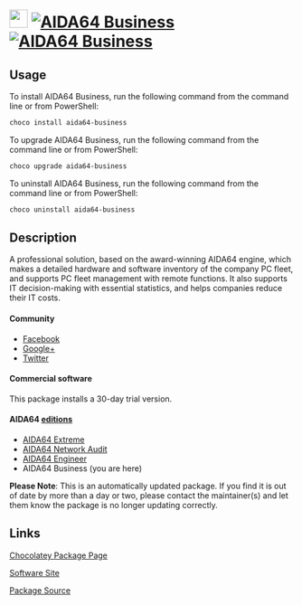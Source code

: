 ﻿# <img src="https://cdn.jsdelivr.net/gh/mkevenaar/chocolatey-packages@ac3929abb895484448ef48cf4d7b8a1760695f94/icons/aida64-business.png" width="32" height="32"/> [![AIDA64 Business](https://img.shields.io/chocolatey/v/aida64-business.svg?label=AIDA64+Business)](https://chocolatey.org/packages/aida64-business) [![AIDA64 Business](https://img.shields.io/chocolatey/dt/aida64-business.svg)](https://chocolatey.org/packages/aida64-business)

## Usage
To install AIDA64 Business, run the following command from the command line or from PowerShell:
```powershell
choco install aida64-business
```

To upgrade AIDA64 Business, run the following command from the command line or from PowerShell:
```powershell
choco upgrade aida64-business
```

To uninstall AIDA64 Business, run the following command from the command line or from PowerShell:
```powershell
choco uninstall aida64-business
```

## Description
A professional solution, based on the award-winning AIDA64 engine, which makes a detailed hardware and software inventory of the company PC fleet, and supports PC fleet management with remote functions. It also supports IT decision-making with essential statistics, and helps companies reduce their IT costs.

#### Community

* [Facebook](https://www.facebook.com/AIDA64)
* [Google+](https://plus.google.com/+aida64)
* [Twitter](https://twitter.com/FinalWire)

#### Commercial software

This package installs a 30-day trial version.

#### AIDA64 [editions](http://www.aida64.com/compare-aida64-features)

* [AIDA64 Extreme](https://chocolatey.org/packages/aida64-extreme)
* [AIDA64 Network Audit](https://chocolatey.org/packages/aida64-networkaudit)
* [AIDA64 Engineer](https://chocolatey.org/packages/aida64-engineer)
* AIDA64 Business (you are here)

**Please Note**: This is an automatically updated package. If you find it is
out of date by more than a day or two, please contact the maintainer(s) and
let them know the package is no longer updating correctly.


## Links
[Chocolatey Package Page](https://chocolatey.org/packages/aida64-business)

[Software Site](http://www.aida64.com/products/aida64-business)

[Package Source](https://github.com/mkevenaar/chocolatey-packages/tree/master/automatic/aida64-business)

